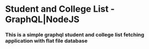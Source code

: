 
<h1>Student and College List - GraphQL|NodeJS</h1>
<h3>This is a simple graphql student and college list fetching application with flat file database</h3>
